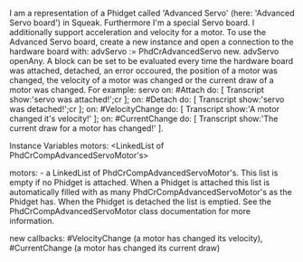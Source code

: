 I am a representation of a Phidget called 'Advanced Servo' (here: 'Advanced Servo board') in Squeak.
Furthermore I'm a special Servo board. I additionally support acceleration and velocity for a motor.
To use the Advanced Servo board, create a new instance and open a connection to the hardware board with:
	advServo := PhdCrAdvancedServo new.
	advServo openAny.
A block can be set to be evaluated every time the hardware board was attached, detached, an error occoured, the position of a motor was changed, the velocity of a motor was changed or the current draw of a motor was changed. For example:
	servo
		on: #Attach do: [ Transcript show:'servo was attached!';cr ];
		on: #Detach do: [ Transcript show:'servo was detached!';cr ];
		on: #VelocityChange do: [ Transcript show:'A motor changed it's velocity!' ];
		on: #CurrentChange do: [ Transcript show:'The current draw for a motor has changed!' ].


Instance Variables
	motors:		<LinkedList of PhdCrCompAdvancedServoMotor's>

motors:
	- a LinkedList of PhdCrCompAdvancedServoMotor's. This list is empty if no Phidget is attached. When a Phidget is attached this list is automatically filled with as many PhdCrCompAdvancedServoMotor's as the Phidget has. When the Phidget is detached the list is emptied. See the PhdCrCompAdvancedServoMotor class documentation for more information.


new callbacks:
	#VelocityChange (a motor has changed its velocity),
	#CurrentChange (a motor has changed its current draw)
